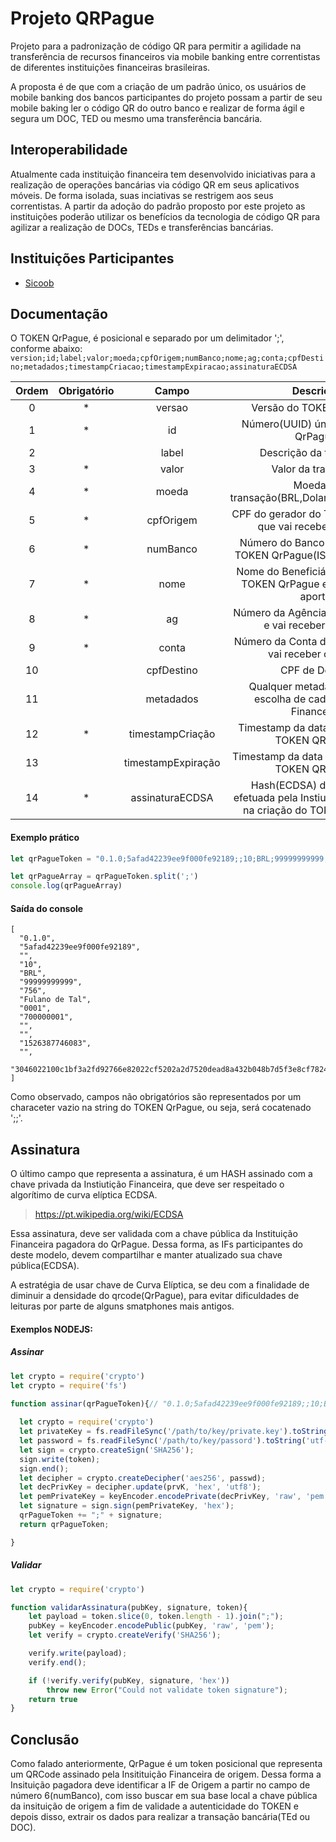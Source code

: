 # Projeto QRPague

Projeto para a padronização de código QR para permitir a agilidade na transferência de recursos financeiros via mobile banking entre correntistas de diferentes instituições financeiras brasileiras.

A proposta é de que com a criação de um padrão único, os usuários de mobile banking dos bancos participantes do projeto possam a partir de seu mobile baking ler o código QR do outro banco e realizar de forma ágil e segura um DOC, TED ou mesmo uma transferência bancária.

## Interoperabilidade

Atualmente cada instituição financeira tem desenvolvido iniciativas para a realização de operações bancárias via código QR em seus aplicativos móveis. De forma isolada, suas inciativas se restrigem aos seus correntistas. A partir da adoção do padrão proposto por este projeto as instituições poderão utilizar os benefícios da tecnologia de código QR para agilizar a realização de DOCs, TEDs e transferências bancárias.

## Instituições Participantes

* [Sicoob](http://www.sicoob.com.br)

## Documentação

O TOKEN QrPague, é posicional e separado por um delimitador ';', conforme abaixo:
`
version;id;label;valor;moeda;cpfOrigem;numBanco;nome;ag;conta;cpfDestino;metadados;timestampCriacao;timestampExpiracao;assinaturaECDSA
`

| Ordem | Obrigatório |        Campo       |                                          Descrição                                          |
|:-----:|:-----------:|:------------------:|:-------------------------------------------------------------------------------------------:|
|   0   |      *      |       versao       | Versão do TOKEN QrPague.                                                                    |
|   1   |      *      |         id         | Número(UUID) único do TOKEN QrPague.                                                        |
|   2   |             |        label       | Descrição da transação.                                                                     |
|   3   |      *      |        valor       | Valor da transação.                                                                         |
|   4   |      *      |        moeda       | Moeda da transação(BRL,Dolar,Cryptomoeda?)                                                  |
|   5   |      *      |      cpfOrigem     | CPF do gerador do TOKEN QrPague que vai receber o aporte.                                   |
|   6   |      *      |      numBanco      | Número do Banco do gerador do TOKEN QrPague(ISPB ou COMPE).                                 |
|   7   |      *      |        nome        | Nome do Beneficiário que gerou o TOKEN QrPague e vai receber o aporte.                      |
|   8   |      *      |         ag         | Número da Agência de quem gerou e vai receber o aporte.                                     |
|   9   |      *      |        conta       | Número da Conta de quem gerou e vai receber o aporte.                                       |
|   10  |             |     cpfDestino     | CPF de Destino| se o usuário fizer a escolha de filtrar quem deve ser o pagador do QrPague. |
|   11  |             |      metadados     | Qualquer metadados de livre escolha de cada Instiuição Financeira.                          |
|   12  |      *      |  timestampCriação  | Timestamp da data de criação do TOKEN QRPague.                                              |
|   13  |             | timestampExpiração | Timestamp da data de expiração do TOKEN QRPague.                                            |
| 14    |      *      |   assinaturaECDSA  | Hash(ECDSA) da assinatura efetuada pela Instiuição Financeira, na criação do TOKEN QrPague. |

#### Exemplo prático
```js
let qrPagueToken = "0.1.0;5afad42239ee9f000fe92189;;10;BRL;99999999999;756;Fulano de Tal;0001;700000001;;;1526387746083;;3046022100c1bf3a2fd92766e82022cf5202a2d7520dead8a432b048b7d5f3e8cf78247f4f022100a34b2b6dc6622daf981566f45eb40c756abb8c4026ce98ce0c3fa78e1c942766"

let qrPagueArray = qrPagueToken.split(';')
console.log(qrPagueArray)
```
#### Saída do console
```
[
  "0.1.0",
  "5afad42239ee9f000fe92189",
  "",
  "10",
  "BRL",
  "99999999999",
  "756",
  "Fulano de Tal",
  "0001",
  "700000001",
  "",
  "",
  "1526387746083",
  "",
  "3046022100c1bf3a2fd92766e82022cf5202a2d7520dead8a432b048b7d5f3e8cf78247f4f022100a34b2b6dc6622daf981566f45eb40c756abb8c4026ce98ce0c3fa78e1c942766"
]
```

Como observado, campos não obrigatórios são representados por um characeter vazio na string do TOKEN QrPague, ou seja, será cocatenado ';;'.


## Assinatura
O último campo que representa a assinatura, é um HASH assinado com a chave privada da Instiutição Financeira, que deve ser respeitado o algorítimo de curva elíptica ECDSA.
>https://pt.wikipedia.org/wiki/ECDSA

Essa assinatura, deve ser validada com a chave pública da Instituição Financeira pagadora do QrPague. Dessa forma, as IFs participantes do deste modelo, devem compartilhar e manter atualizado sua chave pública(ECDSA).

A estratégia de usar chave de Curva Elíptica, se deu com a finalidade de diminuir a densidade do qrcode(QrPague), para evitar dificuldades de leituras por parte de alguns smatphones mais antigos.

#### Exemplos NODEJS:

##### Assinar 
```js
let crypto = require('crypto')
let crypto = require('fs')

function assinar(qrPagueToken){// "0.1.0;5afad42239ee9f000fe92189;;10;BRL;99999999999;756;Fulano de Tal;0001;700000001;;;1526387746083;"
  
  let crypto = require('crypto')
  let privateKey = fs.readFileSync('/path/to/key/private.key').toString('utf-8');
  let password = fs.readFileSync('/path/to/key/passord').toString('utf-8');
  let sign = crypto.createSign('SHA256');
  sign.write(token);
  sign.end();
  let decipher = crypto.createDecipher('aes256', passwd);
  let decPrivKey = decipher.update(prvK, 'hex', 'utf8');
  let pemPrivateKey = keyEncoder.encodePrivate(decPrivKey, 'raw', 'pem');
  let signature = sign.sign(pemPrivateKey, 'hex');
  qrPagueToken += ";" + signature;
  return qrPagueToken;

}
```

##### Validar
```js
let crypto = require('crypto')

function validarAssinatura(pubKey, signature, token){
    let payload = token.slice(0, token.length - 1).join(";");
    pubKey = keyEncoder.encodePublic(pubKey, 'raw', 'pem');
    let verify = crypto.createVerify('SHA256');

    verify.write(payload);
    verify.end();

    if (!verify.verify(pubKey, signature, 'hex'))
        throw new Error("Could not validate token signature");
    return true
}
```


## Conclusão
  Como falado anteriormente, QrPague é um token posicional que representa um QRCode assinado pela Insitituição Financeira de origem. Dessa forma a Insituição pagadora deve identificar a IF de Origem a partir no campo de número 6(numBanco), com isso buscar em sua base local a chave pública da insituição de origem a fim de validade a autenticidade do TOKEN e depois disso, extrair os dados para realizar a transação bancária(TEd ou DOC).


